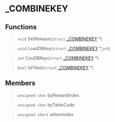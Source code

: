 # _COMBINEKEY
 
## Functions
 
> `void` SetRelease(`struct` [_COMBINEKEY](lua/classes/_COMBINEKEY.md) *)
 
> `void` LoadDBKey(`struct` [_COMBINEKEY](lua/classes/_COMBINEKEY.md) *,`int`)
 
> `int` CovDBKey(`struct` [_COMBINEKEY](lua/classes/_COMBINEKEY.md) *)
 
> `bool` IsFilled(`struct` [_COMBINEKEY](lua/classes/_COMBINEKEY.md) *)
 
## Members
 
> `unsigned char` byRewardIndex
 
> `unsigned char` byTableCode
 
> `unsigned short` wItemIndex
 
